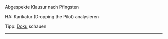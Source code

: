 Abgespekte Klausur nach Pfingsten

HA: Karikatur (Dropping the Pilot) analysieren

Tipp: [Doku](https://youtu.be/b2b0ONF2f5s) schauen

---

